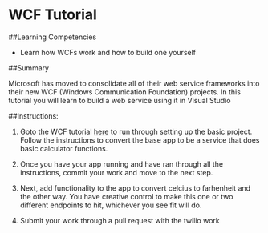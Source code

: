 # WCF Tutorial

##Learning Competencies

* Learn how WCFs work and how to build one yourself

##Summary

Microsoft has moved to consolidate all of their web service frameworks into their new WCF (Windows Communication Foundation) projects. In this tutorial you will learn to build a web service using it in Visual Studio

##Instructions:

1. Goto the WCF tutorial [here](http://www.tutorialspoint.com/wcf/wcf_creating_service.htm) to run through setting up the basic project. Follow the instructions to convert the base app to be a service that does basic calculator functions.

2. Once you have your app running and have ran through all the instructions, commit your work and move to the next step.

3. Next, add functionality to the app to convert celcius to farhenheit and the other way. You have creative control to make this one or two different endpoints to hit, whichever you see fit will do.

4. Submit your work through a pull request with the twilio work

